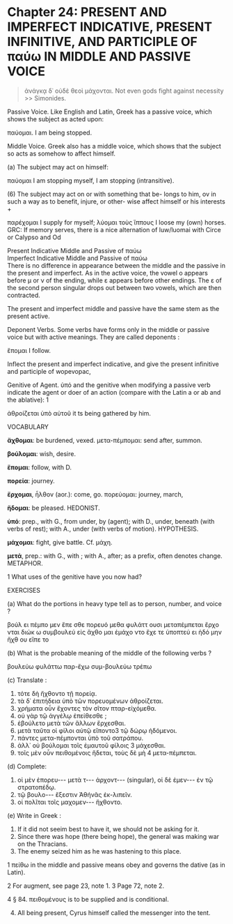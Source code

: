 # Chapter 24: PRESENT AND IMPERFECT INDICATIVE, PRESENT INFINITIVE, AND PARTICIPLE OF παύω IN MIDDLE AND PASSIVE VOICE
>  ἀνάγκᾳ δ᾽ οὐδὲ θεοὶ μάχονται.</quote> <quote xml:lang="eng">Not even gods fight against necessity<br/> >> Simonides.


<div type="textpart" subtype="para" n="133">
Passive Voice. Like English and Latin, Greek
has a passive voice, which shows the subject as acted
upon:

παύομαι. I am being stopped.

<div type="textpart" subtype="para" n="134">
Middle Voice. Greek also has a middle voice,
which shows that the subject so acts as somehow to affect
himself.

(a) The subject may act on himself:

παύομαι I am stopping myself, I am stopping (intransitive).

(6) The subject may act on or with something that be-
longs to him, ov in such a way as to benefit, injure, or other-
wise affect himself or his interests +

παρέχομαι I supply for myself;
λύομαι τοὺς ἵππους I loose my (own) horses. <note>GRC: If memory serves, there is a nice alternation of luw/luomai with Circe or Calypso and Od</note>

<div type="textpart" subtype="para" n="135">
Present Indicative Middle and Passive of παύω

<div type="textpart" subtype="para" n="136">
Imperfect Indicative Middle and Passive of παύω



<pb n="76"/>


<div type="textpart" subtype="para" n="137">
There is no difference in appearance between the
middle and the passive in the present and imperfect. As
in the active voice, the vowel ο appears before μ or ν of
the ending, while ε appears before other endings. The ε
of the second person singular drops out between two
vowels, which are then contracted.

The present and imperfect middle and passive have the
same stem as the present active.

<div type="textpart" subtype="para" n="138">
Deponent Verbs. Some verbs have forms only in
the middle or passive voice but with active meanings.
They are called deponents :

ἕπομαι I follow.

Inflect the present and imperfect indicative, and give
the present infinitive and participle of wopevopac,

<div type="textpart" subtype="para" n="139">
Genitive of Agent. ὑπό and the genitive when
modifying a passive verb indicate the agent or doer of an
action (compare with the Latin a or ab and the ablative): 1

ἀθροίζεται ὑπὸ αὐτοῦ it ts being gathered by him.

<div type="textpart" subtype="para" n="140">
VOCABULARY


**ἄχθομαι**: be burdened, vexed.
<rs type="lemma" n="μεταπέμπω">μετα-πέμπομαι</rs>: send after, summon.


**βούλομαι**: wish, desire.


**ἕπομαι**: follow, with D.


**πορεία**: journey.


**ἔρχομαι**, ἦλθον (aor.): come, go.
<rs type="lemma" n="πορεύω">πορεύομαι</rs>: journey, march,


**ἥδομαι**: be pleased. HEDONIST.


**ὑπό**: prep., with G., from under, by (agent); with D., under, beneath (with verbs of rest); with A., under (with verbs of motion). HYPOTHESIS.


**μάχομαι**: fight, give battle. Cf. μάχη.


**μετά**, prep.: with G., with ; with  A., after; as a prefix, often denotes change. METAPHOR.

1 What uses of the genitive have you now had?



<pb n="77"/>


<div type="textpart" subtype="para" n="141">
EXERCISES

(a) What do the portions in heavy type tell as to person,
number, and voice ?

βούλ ει
πέμπο μεν
ἕπε σθε
πορευό μεθα
φυλάττ ουσι
μεταπέμπεται
ἔρχο νται
διώκ ω
συμβουλεύ εἰς
ἄχθο μαι
ἐμάχο ντο
ἔχε τε
ὑποπτεύ ει
ἡδό μην
ἤχθ ου
εἵπε το

(b) What is the probable meaning of the middle of the following verbs ?

βουλεύω
φυλάττω
παρ-ἔχω
συμ-βουλεύω
τρέπω

(c) Translate :

1. τότε δὴ ἤχθοντο τῇ πορείᾳ.
2. τὰ δ᾽ ἐπιτήδεια ὑπὸ τῶν πορευομένων ἀθροίζεται.
3. χρήματα οὖν ἔχοντες τὸν σῖτον πταρ-εἰχόμεθα.
4. οὐ γὰρ τῷ ἀγγέλῳ ἐπείθεσθε ;
5. ἐβούλετο μετὰ τῶν ἄλλων ἔρχεσθαι.
6. μετὰ ταῦτα οἱ φίλοι αὐτῷ εἴποντο3 τῷ δώρῳ ἡδόμενοι.
7. πάντες μετα-πέμπονται ὑπὸ τοῦ σατράπου.
8. ἀλλ᾽ οὐ βούλομαι τοῖς ἐμαυτοῦ φίλοις 3 μάχεσθαι.
9. τοῖς μὲν οὖν πειθομένοις ἥδεται, τοὺς δὲ μὴ 4 μετα-πέμπεται.

(d) Complete:

1. οἱ μὲν ἐπορευ--- μετὰ τ--- ἀρχοντ--- (singular), οἱ δὲ ἐμεν--- ἐν τῷ στρατοπέδῳ.
2. τῷ βουλο--- ἔξεστιν Ἀθήνᾶς ἐκ-λιπεῖν.
3. οἱ πολῖται τοῖς μαχομεν--- ἤχθοντο.

(e) Write in Greek :

1. If it did not seeim best to have it, we should not be asking for it.
2. Since there was hope (there being hope), the general was making war on the Thracians.
3. The enemy seized him as he was hastening to this place.



1 πείθω in the middle and passive means <gloss>obey</gloss> and governs the dative (as in Latin).

2 For augment, see page 23, note 1.
3 Page 72, note 2.

4 § 84. πειθομένους is to be supplied and is conditional.

<pb n="78"/>

4. All being present, Cyrus himself called the messenger into the tent.

</body></text></TEI>
